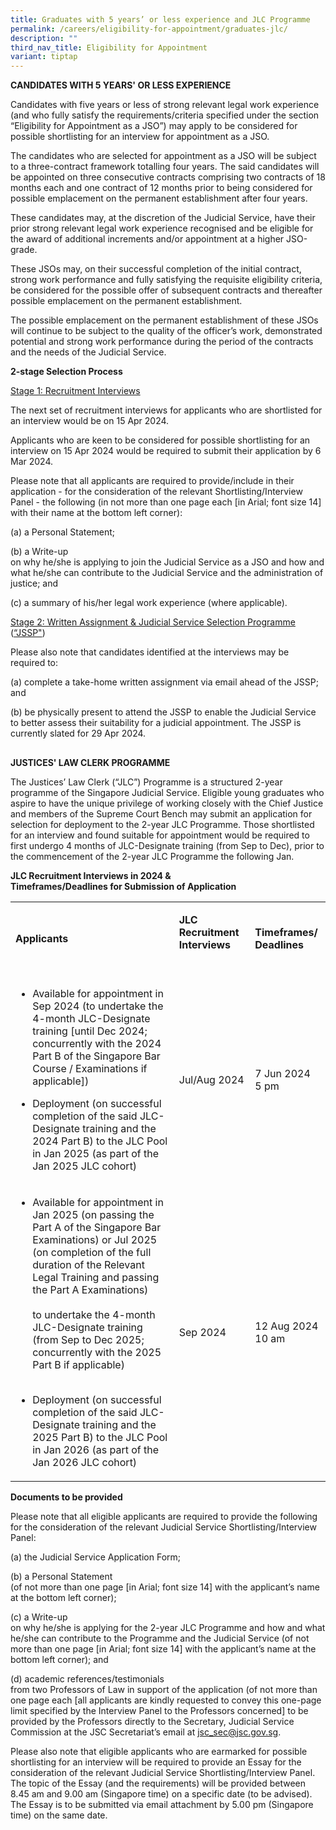 ```yaml
---
title: Graduates with 5 years’ or less experience and JLC Programme
permalink: /careers/eligibility-for-appointment/graduates-jlc/
description: ""
third_nav_title: Eligibility for Appointment
variant: tiptap
---
```

<p><strong>CANDIDATES WITH 5 YEARS' OR LESS EXPERIENCE</strong></p><p>Candidates with five years or less of strong relevant legal work experience (and who fully satisfy the requirements/criteria specified under the section “Eligibility for Appointment as a JSO”) may apply to be considered for possible shortlisting for an interview for appointment as a JSO.</p><p>The candidates who are selected for appointment as a JSO will be subject to a three-contract framework totalling four years. The said candidates will be appointed on three consecutive contracts comprising two contracts of 18 months each and one contract of 12 months prior to being considered for possible emplacement on the permanent establishment after four years.</p><p>These candidates may, at the discretion of the Judicial Service, have their prior strong relevant legal work experience recognised and be eligible for the award of additional increments and/or appointment at a higher JSO-grade.</p><p>These JSOs may, on their successful completion of the initial contract, strong work performance and fully satisfying the requisite eligibility criteria, be considered for the possible offer of subsequent contracts and thereafter possible emplacement on the permanent establishment.</p><p>The possible emplacement on the permanent establishment of these JSOs will continue to be subject to the quality of the officer’s work, demonstrated potential and strong work performance during the period of the contracts and the needs of the Judicial Service.</p><p></p><p><strong>2-stage Selection Process</strong></p><p><u>Stage 1: Recruitment Interviews</u></p><p>The next set of recruitment interviews for applicants who are shortlisted for an interview would be on 15 Apr 2024.</p><p>Applicants who are keen to be considered for possible shortlisting for an interview on 15 Apr 2024 would be required to submit their application by 6 Mar 2024.</p><p>Please note that all applicants are required to provide/include in their application - for the consideration of the relevant Shortlisting/Interview Panel - the following (in not more than one page each [in Arial; font size 14] with their name at the bottom left corner):</p><p>(a) a Personal Statement;</p><p>(b) a Write-up<br>on why he/she is applying to join the Judicial Service as a JSO and how and what he/she can contribute to the Judicial Service and the administration of justice; and</p><p>(c) a summary of his/her legal work experience (where applicable).</p><p><u>Stage 2: Written Assignment &amp; Judicial Service Selection Programme </u>(<u>“JSSP"</u>)</p><p>Please also note that candidates identified at the interviews may be required to:</p><p>(a) complete a take-home written assignment via email ahead of the JSSP; and</p><p>(b) be physically present to attend the JSSP to enable the Judicial Service to better assess their suitability for a judicial appointment. The JSSP is currently slated for 29 Apr 2024.</p><h2></h2><p></p><p><strong>JUSTICES' LAW CLERK PROGRAMME</strong></p><p>The Justices’ Law Clerk (“JLC”) Programme is a structured 2-year programme of the Singapore Judicial Service. Eligible young graduates who aspire to have the unique privilege of working closely with the Chief Justice and members of the Supreme Court Bench may submit an application for selection for deployment to the 2-year JLC Programme. Those shortlisted for an interview and found suitable for appointment would be required to first undergo 4 months of JLC-Designate training (from Sep to Dec), prior to the commencement of the 2-year JLC Programme the following Jan.</p><p><strong>JLC Recruitment Interviews in 2024 &amp;<br>Timeframes/Deadlines for Submission of Application</strong></p><table><tbody><tr><td rowspan="1" colspan="1"><p><strong>Applicants</strong></p></td><td rowspan="1" colspan="1"><p><strong>JLC Recruitment Interviews<br><br></strong></p></td><td rowspan="1" colspan="1"><p><strong>Timeframes/<br>Deadlines</strong></p></td></tr><tr><td rowspan="1" colspan="1"><ul data-tight="true" class="tight"><li><p>Available for appointment in Sep 2024 (to undertake the 4-month JLC-Designate training [until Dec 2024; concurrently with the 2024 Part B of the Singapore Bar Course / Examinations if applicable])</p></li></ul><p></p><ul data-tight="true" class="tight"><li><p>Deployment (on successful completion of the said JLC-Designate training and the 2024 Part B) to the JLC Pool in Jan 2025 (as part of the Jan 2025 JLC cohort)</p></li></ul></td><td rowspan="1" colspan="1"><p>Jul/Aug 2024</p></td><td rowspan="1" colspan="1"><p>7 Jun 2024<br>5 pm</p></td></tr><tr><td rowspan="1" colspan="1"><ul data-tight="true" class="tight"><li><p>Available for appointment in Jan 2025 (on passing the Part A of the Singapore Bar Examinations) or Jul 2025 <br>(on completion of the full duration of the Relevant Legal Training and passing the Part A Examinations) <br><br>to undertake the 4-month JLC-Designate training (from Sep to Dec 2025; concurrently with the 2025 Part B if applicable) <br><br></p></li><li><p>Deployment (on successful completion of the said JLC-Designate training and the 2025 Part B) to the JLC Pool in Jan 2026 (as part of the Jan 2026 JLC cohort)</p></li></ul></td><td rowspan="1" colspan="1"><p>Sep 2024</p></td><td rowspan="1" colspan="1"><p>12 Aug 2024 10 am</p></td></tr></tbody></table><p><strong>Documents to be provided</strong></p><p>Please note that all eligible applicants are required to provide the following for the consideration of the relevant Judicial Service Shortlisting/Interview Panel:</p><p>(a) the Judicial Service Application Form;</p><p>(b) a Personal Statement<br>(of not more than one page [in Arial; font size 14] with the applicant’s name at the bottom left corner);</p><p>(c) a Write-up<br>on why he/she is applying for the 2-year JLC Programme and how and what he/she can contribute to the Programme and the Judicial Service (of not more than one page [in Arial; font size 14] with the applicant’s name at the bottom left corner); and</p><p>(d) academic references/testimonials<br>from two Professors of Law in support of the application (of not more than one page each [all applicants are kindly requested to convey this one-page limit specified by the Interview Panel to the Professors concerned] to be provided by the Professors directly to the Secretary, Judicial Service Commission at the JSC Secretariat’s email at&nbsp;<a href="mailto:jsc_sec@jsc.gov.sg" rel="noopener noreferrer nofollow" target="_blank"><u>jsc_sec@jsc.gov.sg</u></a>.</p><p>Please also note that eligible applicants who are earmarked for possible shortlisting for an interview will be required to provide an Essay for the consideration of the relevant Judicial Service Shortlisting/Interview Panel. The topic of the Essay (and the requirements) will be provided between 8.45 am and 9.00 am (Singapore time) on a specific date (to be advised). The Essay is to be submitted via email attachment by 5.00 pm (Singapore time) on the same date.</p>
